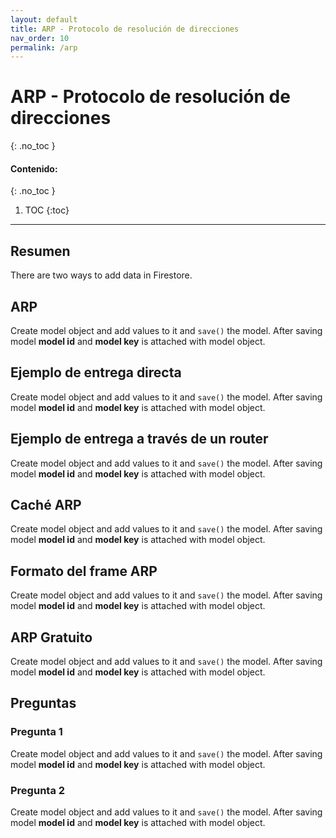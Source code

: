 ```yaml
---
layout: default
title: ARP - Protocolo de resolución de direcciones
nav_order: 10
permalink: /arp
---
```

# ARP - Protocolo de resolución de direcciones
{: .no_toc }

#### Contenido:
{: .no_toc }

1. TOC
{:toc}

---


## Resumen
There are two ways to add data in Firestore.

## ARP
Create model object and add values to it and `save()` the model. After saving model **model id** and 
**model key** is attached with model object.

## Ejemplo de entrega directa
Create model object and add values to it and `save()` the model. After saving model **model id** and 
**model key** is attached with model object.

## Ejemplo de entrega a través de un router
Create model object and add values to it and `save()` the model. After saving model **model id** and 
**model key** is attached with model object.

## Caché ARP
Create model object and add values to it and `save()` the model. After saving model **model id** and 
**model key** is attached with model object.

## Formato del frame ARP
Create model object and add values to it and `save()` the model. After saving model **model id** and 
**model key** is attached with model object.

## ARP Gratuito
Create model object and add values to it and `save()` the model. After saving model **model id** and 
**model key** is attached with model object.


## Preguntas

### Pregunta 1
Create model object and add values to it and `save()` the model. After saving model **model id** and 
**model key** is attached with model object.

### Pregunta 2
Create model object and add values to it and `save()` the model. After saving model **model id** and 
**model key** is attached with model object.

